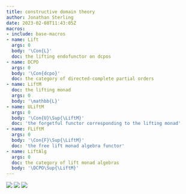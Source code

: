 ```yaml
---
title: constructive domain theory
author: Jonathan Sterling
date: 2023-02-08T11:43:05Z
macros:
- include: base-macros
- name: Lift
  args: 0
  body: '\Con{L}'
  doc: the lifting endofunctor on dcpos
- name: DCPO
  args: 0
  body: '\Con{dcpo}'
  doc: the category of directed-complete partial orders
- name: LiftM
  doc: the lifting monad
  args: 0
  body: '\mathbb{L}'
- name: ULiftM
  args: 0
  body: '\Con{U}\Sup{\LiftM}'
  doc: 'the forgetful functor corresponding to the lifting monad'
- name: FLiftM
  args: 0
  body: '\Con{F}\Sup{\LiftM}'
  doc: 'the free lift monad algebra functor'
- name: LiftAlg
  args: 0
  doc: the category of lift monad algebras
  body: '\DCPO\Sup{\LiftM}'
---
```


![](jms-001R)
![](jms-001W)
![](jms-001Q)
